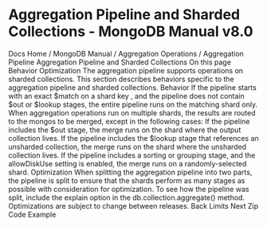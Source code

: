 # Aggregation Pipeline and Sharded Collections - MongoDB Manual v8.0


Docs Home / MongoDB Manual / Aggregation Operations / Aggregation Pipeline Aggregation Pipeline and Sharded Collections On this page Behavior Optimization The aggregation pipeline supports operations on sharded collections. This section describes behaviors
specific to the aggregation pipeline and
sharded collections. Behavior If the pipeline starts with an exact $match on a shard key , and the pipeline does not contain $out or $lookup stages, the entire pipeline runs on the matching
shard only. When aggregation operations run on multiple shards, the results are
routed to the mongos to be merged, except in the
following cases: If the pipeline includes the $out stage, the merge runs
on the shard where the output collection lives. If the pipeline includes the $lookup stage that references
an unsharded collection, the merge runs on the shard where the
unsharded collection lives. If the pipeline includes a sorting or grouping stage, and the allowDiskUse setting is enabled,
the merge runs on a randomly-selected shard. Optimization When splitting the aggregation pipeline into two parts, the pipeline is
split to ensure that the shards perform as many stages as possible with
consideration for optimization. To see how the pipeline was split, include the explain option in the db.collection.aggregate() method. Optimizations are subject to change between releases. Back Limits Next Zip Code Example
